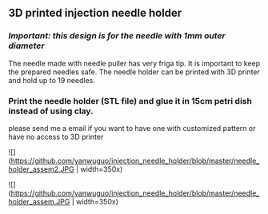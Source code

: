 ## 3D printed injection needle holder
### *Important: this design is for the needle with 1mm outer diameter*
The needle made with needle puller has very friga tip. It is important to keep the prepared needles safe. 
The needle holder can be printed with 3D printer and hold up to 19 needles.
### Print the needle holder (STL file) and glue it in 15cm petri dish instead of using clay.
please send me a email if you want to have one with customized pattern or have no access to 3D printer 

![](https://github.com/yanwuguo/injection_needle_holder/blob/master/needle_holder_assem2.JPG | width=350x)

![](https://github.com/yanwuguo/injection_needle_holder/blob/master/needle_holder_assem.JPG | width=350x)
